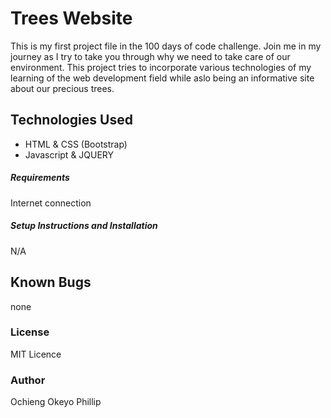 # Trees Website
This is my first project file in the 100 days of code challenge. Join me in my journey as I try to take you through why we need to take care of our environment. This project tries to incorporate various technologies of my learning of the web
development field while aslo being an informative site about our precious trees.
## Technologies Used
- HTML & CSS (Bootstrap)
- Javascript & JQUERY
##### Requirements
Internet connection
##### Setup Instructions and Installation
N/A
## Known Bugs
none

### License
MIT Licence
### Author
Ochieng Okeyo Phillip
